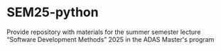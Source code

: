 # SEM25-python
Provide repository with materials for the summer semester lecture “Software Development Methods” 2025 in the ADAS Master's program

